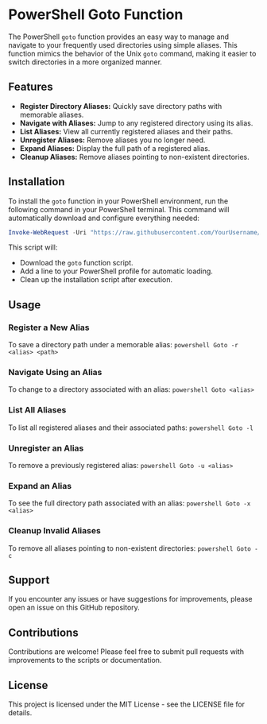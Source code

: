 # PowerShell Goto Function

The PowerShell `goto` function provides an easy way to manage and navigate to your frequently used directories using simple aliases. This function mimics the behavior of the Unix `goto` command, making it easier to switch directories in a more organized manner.

## Features

- **Register Directory Aliases:** Quickly save directory paths with memorable aliases.
- **Navigate with Aliases:** Jump to any registered directory using its alias.
- **List Aliases:** View all currently registered aliases and their paths.
- **Unregister Aliases:** Remove aliases you no longer need.
- **Expand Aliases:** Display the full path of a registered alias.
- **Cleanup Aliases:** Remove aliases pointing to non-existent directories.

## Installation

To install the `goto` function in your PowerShell environment, run the following command in your PowerShell terminal. This command will automatically download and configure everything needed:

```powershell
Invoke-WebRequest -Uri "https://raw.githubusercontent.com/YourUsername/YourRepository/main/InstallGoto.ps1" -OutFile "$env:TEMP\InstallGoto.ps1"; & "$env:TEMP\InstallGoto.ps1"; Remove-Item "$env:TEMP\InstallGoto.ps1"
```

This script will:

- Download the `goto` function script.
- Add a line to your PowerShell profile for automatic loading.
- Clean up the installation script after execution.

## Usage

### Register a New Alias

To save a directory path under a memorable alias:
`powershell Goto -r <alias> <path>`

### Navigate Using an Alias

To change to a directory associated with an alias:
`powershell Goto <alias>`

### List All Aliases

To list all registered aliases and their associated paths:
`powershell Goto -l`

### Unregister an Alias

To remove a previously registered alias:
`powershell Goto -u <alias>`

### Expand an Alias

To see the full directory path associated with an alias:
`powershell Goto -x <alias>`

### Cleanup Invalid Aliases

To remove all aliases pointing to non-existent directories:
`powershell Goto -c`

## Support

If you encounter any issues or have suggestions for improvements, please open an issue on this GitHub repository.

## Contributions

Contributions are welcome! Please feel free to submit pull requests with improvements to the scripts or documentation.

## License

This project is licensed under the MIT License - see the LICENSE file for details.
